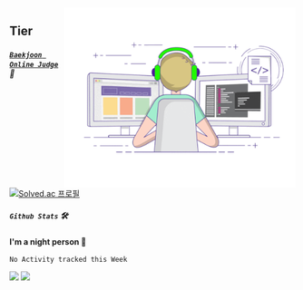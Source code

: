 <img align="right" alt="GIF" src=https://github.com/yoonBot/yoonBot/blob/main/coding.gif width="408" height="318" />

## Tier

##### **[`Baekjoon Online Judge`](https://www.acmicpc.net/user/yoonbot)** :brain:

[![Solved.ac 프로필](https://github-readme-solvedac-hyp3rflow.vercel.app/api/?handle=mr_robot)](https://solved.ac/profile/mr_robot)

##### **`Github Stats`** 🛠️

**I'm a night person 🌙**
<!--START_SECTION:waka-->
```text
No Activity tracked this Week
```
<!--END_SECTION:waka-->

<p>
  <img height="180em" src="https://github-readme-stats.vercel.app/api?username=yoonBot&show_icons=true&hide_border=true&&count_private=true&include_all_commits=true&theme=tokyonight" />
  <img height="180em" src="https://github-readme-stats.vercel.app/api/top-langs/?username=yoonBot&exclude_rep=KNN-Image-Classification&show_icons=true&hide_border=true&layout=compact&langs_count=8&theme=tokyonight" />
</p>
         
